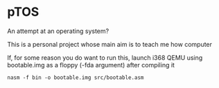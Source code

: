 # pTOS
An attempt at an operating system?

This is a personal project whose main aim is to teach me how computer

If, for some reason you do want to run this, launch i368 QEMU using bootable.img as a floppy (-fda argument) after compiling it

```
nasm -f bin -o bootable.img src/bootable.asm
```
